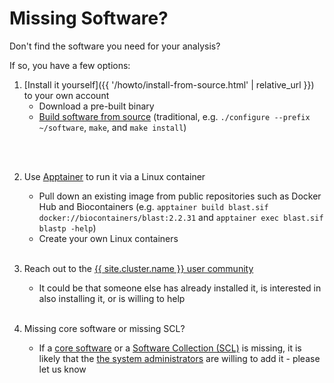 # Missing Software?

Don't find the software you need for your analysis?
<!--
Did you make sure it is not in one of the [software repositories](/software/software-repositories.html)?
-->
If so, you have a few options:

1. [Install it yourself]({{ '/howto/install-from-source.html' | relative_url }}) to your own account
   - Download a pre-built binary
   - [Build software from source](/howto/install-from-source.html) (traditional, e.g. `./configure --prefix ~/software`, `make`, and `make install`)
<!-- - Build software from source (using Spack, e.g. `spack list` and `spack install pango`) -->
   <br><br>

2. Use [Apptainer](/software/apptainer.html) to run it via a Linux container
   - Pull down an existing image from public repositories such as Docker Hub and Biocontainers (e.g. `apptainer build blast.sif docker://biocontainers/blast:2.2.31` and `apptainer exec blast.sif blastp -help`)
   - Create your own Linux containers
   <br><br>
  
3. Reach out to the [{{ site.cluster.name }} user community](/support/index.html)
   - It could be that someone else has already installed it,
     is interested in also installing it, or is willing to help
   <br><br>

4. Missing core software or missing SCL?
   - If a [core software](/software/core-software.html) or a [Software Collection (SCL)](/software/scl.html) is missing, it is likely that the [the system administrators](/about/contact.html) are willing to add it - please let us know
